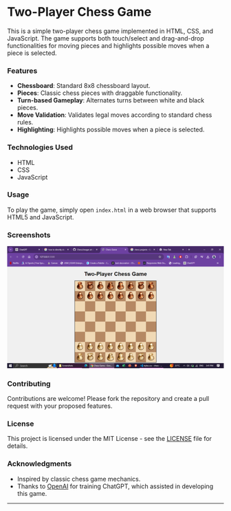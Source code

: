 
# Two-Player Chess Game

This is a simple two-player chess game implemented in HTML, CSS, and JavaScript. The game supports both touch/select and drag-and-drop functionalities for moving pieces and highlights possible moves when a piece is selected.

### Features

- **Chessboard**: Standard 8x8 chessboard layout.
- **Pieces**: Classic chess pieces with draggable functionality.
- **Turn-based Gameplay**: Alternates turns between white and black pieces.
- **Move Validation**: Validates legal moves according to standard chess rules.
- **Highlighting**: Highlights possible moves when a piece is selected.

### Technologies Used

- HTML
- CSS
- JavaScript

### Usage

To play the game, simply open `index.html` in a web browser that supports HTML5 and JavaScript.

### Screenshots

![Game Screenshot](./images/chess.png)

### Contributing

Contributions are welcome! Please fork the repository and create a pull request with your proposed features.

### License

This project is licensed under the MIT License - see the [LICENSE](LICENSE) file for details.

### Acknowledgments

- Inspired by classic chess game mechanics.
- Thanks to [OpenAI](https://openai.com) for training ChatGPT, which assisted in developing this game.

---
